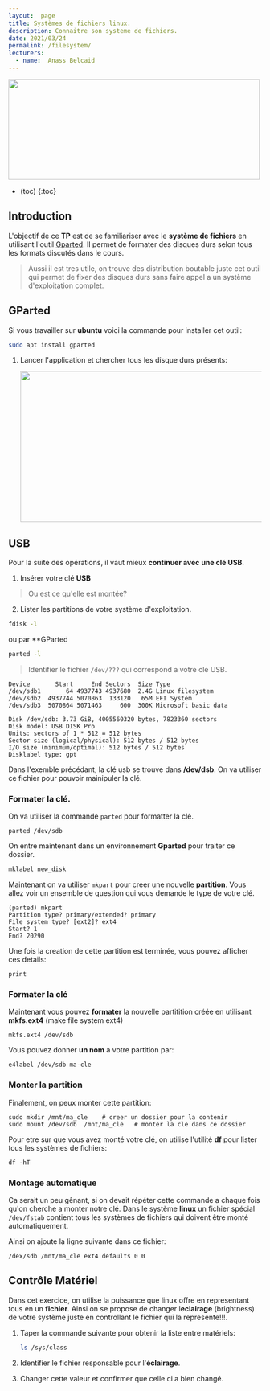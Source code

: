 ```yaml
---
layout:  page
title: Systèmes de fichiers linux.
description: Connaitre son systeme de fichiers.
date: 2021/03/24
permalink: /filesystem/ 
lecturers:
  - name:  Anass Belcaid
---
```



<div class="center">
  <img src="{{'homeworks/03_filesystem/linux_file_system.jpg' | relative_url }}"
  width="500" height="200">
</div>



* (toc)
{:toc}

## Introduction


L'objectif de ce **TP** est de se familiariser avec le **système de fichiers**
en utilisant l'outil  [Gparted](https://gparted.org/). Il permet de formater des
disques durs selon tous les formats discutés dans le cours.

> Aussi il est tres utile, on trouve des distribution boutable juste cet outil
qui permet de fixer des disques durs sans faire appel a un système
d'exploitation complet.

## GParted


Si vous travailler sur **ubuntu** voici la commande pour installer cet outil:

```bash
sudo apt install gparted

```

1. Lancer l'application et chercher tous les disque durs présents:

    
    <div class="center">
      <img src="{{'homeworks/03_filesystem/gparted_hdd.png' | relative_url }}"
      width="500" height="300">
    </div>

## USB

Pour la suite des opérations, il vaut mieux **continuer avec une clé USB**.


1. Insérer votre clé **USB**

> Ou est ce qu'elle est montée?

2. Lister les partitions de votre système d'exploitation.

```bash
fdisk -l
```

ou par **GParted

```bash
parted -l
```
> Identifier le fichier `/dev/???` qui correspond a votre cle USB.

``` 
Device       Start     End Sectors  Size Type
/dev/sdb1       64 4937743 4937680  2.4G Linux filesystem
/dev/sdb2  4937744 5070863  133120   65M EFI System
/dev/sdb3  5070864 5071463     600  300K Microsoft basic data

Disk /dev/sdb: 3.73 GiB, 4005560320 bytes, 7823360 sectors
Disk model: USB DISK Pro
Units: sectors of 1 * 512 = 512 bytes
Sector size (logical/physical): 512 bytes / 512 bytes
I/O size (minimum/optimal): 512 bytes / 512 bytes
Disklabel type: gpt
```

Dans l'exemble précédant, la clé usb se trouve dans **/dev/dsb**. On va utiliser
ce fichier pour pouvoir mainipuler la clé. 

### Formater la clé.

On va utiliser la commande `parted` pour formatter la clé.

```shell
parted /dev/sdb
```

On entre maintenant dans un environnement **Gparted** pour traiter ce dossier.


```bash
mklabel new_disk
```


Maintenant on va utiliser `mkpart` pour creer une nouvelle **partition**. Vous
allez voir un ensemble de question qui vous demande le type de votre clé.

```shell
(parted) mkpart                                                            
Partition type? primary/extended? primary 
File system type? [ext2]? ext4 
Start? 1 
End? 20290
```

Une fois la creation de cette partition est terminée, vous pouvez afficher ces
details:

```shell
print
```

### Formater la clé

Maintenant vous pouvez **formater** la nouvelle partitition créée en utilisant
**mkfs.ext4** (make file system ext4)

```shell
mkfs.ext4 /dev/sdb
```

Vous pouvez donner **un nom** a votre partition par:

```shell
e4label /dev/sdb ma-cle
```


### Monter la partition

Finalement, on peux monter cette partition:

```shell
sudo mkdir /mnt/ma_cle    # creer un dossier pour la contenir
sudo mount /dev/sdb  /mnt/ma_cle   # monter la cle dans ce dossier
```

Pour etre sur que vous avez monté votre clé, on utilise l'utilité **df** pour
lister tous les systèmes de fichiers:

```shell
df -hT
```


### Montage automatique

Ca serait un peu gênant, si on devait répéter cette commande a chaque fois qu'on
cherche a monter notre clé. Dans le système **linux** un fichier spécial
`/dev/fstab` contient tous les systèmes de fichiers qui doivent être monté
automatiquement.


Ainsi on ajoute la ligne suivante dans ce fichier:

```shell
/dex/sdb /mnt/ma_cle ext4 defaults 0 0
```


## Contrôle Matériel

Dans cet exercice, on utilise la puissance que linux offre en representant tous
en un **fichier**.  Ainsi on se propose de changer l**eclairage** (brightness)
de votre système juste en controllant le fichier qui la represente!!!.


1. Taper la commande suivante pour obtenir la liste entre matériels:

    ```bash
    ls /sys/class
    ```
2. Identifier le fichier responsable pour l'**éclairage**.

3. Changer cette valeur et confirmer que celle ci a bien changé.



